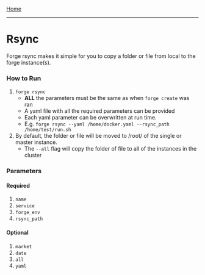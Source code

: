 [Home](index.md)

---

# Rsync

Forge rsync makes it simple for you to copy a folder or file from local to the forge instance(s).

### How to Run

1. `forge rsync` 
	- **ALL** the parameters must be the same as when `forge create` was ran
	- A yaml file with all the required parameters can be provided
	- Each yaml parameter can be overwritten at run time.
	- E.g. `forge rsync --yaml /home/docker.yaml --rsync_path /home/test/run.sh`
2. By default, the folder or file will be moved to /root/ of the single or master instance.
	- The `--all` flag will copy the folder of file to all of the instances in the cluster

### Parameters

#### Required 
1. `name`
2. `service`
3. `forge_env`
4. `rsync_path`

#### Optional 
1. `market`
2. `date`
3. `all`
4. `yaml`